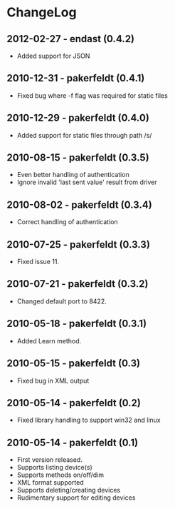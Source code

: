 # ChangeLog

## 2012-02-27 - endast (0.4.2)
 * Added support for JSON

## 2010-12-31 - pakerfeldt (0.4.1)
 * Fixed bug where -f flag was required for static files

## 2010-12-29 - pakerfeldt (0.4.0)
 * Added support for static files through path /s/

## 2010-08-15 - pakerfeldt (0.3.5)
 * Even better handling of authentication
 * Ignore invalid 'last sent value' result from driver

## 2010-08-02 - pakerfeldt (0.3.4)
 * Correct handling of authentication
 
## 2010-07-25 - pakerfeldt (0.3.3)
 * Fixed issue 11.

## 2010-07-21 - pakerfeldt (0.3.2)
 * Changed default port to 8422.

## 2010-05-18 - pakerfeldt (0.3.1)
 * Added Learn method.

## 2010-05-15 - pakerfeldt (0.3)
 * Fixed bug in XML output

## 2010-05-14 - pakerfeldt (0.2)
 * Fixed library handling to support win32 and linux

## 2010-05-14 - pakerfeldt (0.1)
 * First version released.
 * Supports listing device(s)
 * Supports methods on/off/dim
 * XML format supported
 * Supports deleting/creating devices
 * Rudimentary support for editing devices

